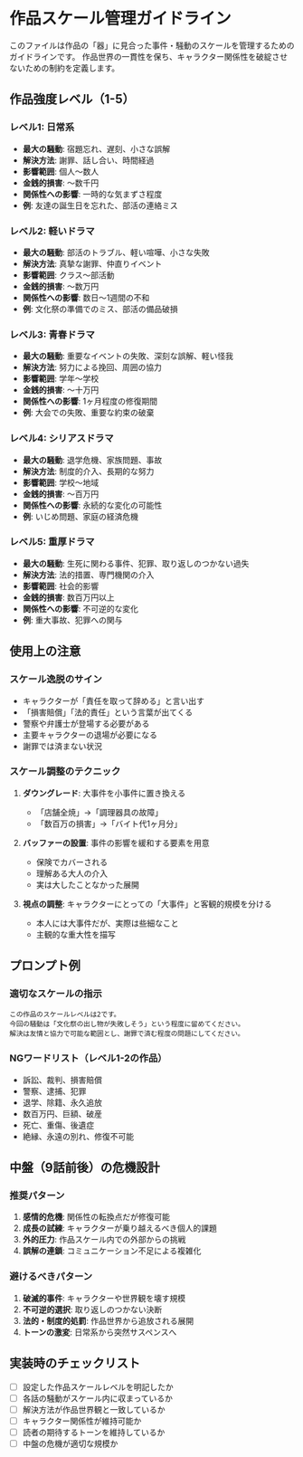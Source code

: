 # 作品スケール管理ガイドライン

このファイルは作品の「器」に見合った事件・騒動のスケールを管理するためのガイドラインです。
作品世界の一貫性を保ち、キャラクター関係性を破綻させないための制約を定義します。

## 作品強度レベル（1-5）

### レベル1: 日常系
- **最大の騒動**: 宿題忘れ、遅刻、小さな誤解
- **解決方法**: 謝罪、話し合い、時間経過
- **影響範囲**: 個人〜数人
- **金銭的損害**: 〜数千円
- **関係性への影響**: 一時的な気まずさ程度
- **例**: 友達の誕生日を忘れた、部活の連絡ミス

### レベル2: 軽いドラマ
- **最大の騒動**: 部活のトラブル、軽い喧嘩、小さな失敗
- **解決方法**: 真摯な謝罪、仲直りイベント
- **影響範囲**: クラス〜部活動
- **金銭的損害**: 〜数万円
- **関係性への影響**: 数日〜1週間の不和
- **例**: 文化祭の準備でのミス、部活の備品破損

### レベル3: 青春ドラマ
- **最大の騒動**: 重要なイベントの失敗、深刻な誤解、軽い怪我
- **解決方法**: 努力による挽回、周囲の協力
- **影響範囲**: 学年〜学校
- **金銭的損害**: 〜十万円
- **関係性への影響**: 1ヶ月程度の修復期間
- **例**: 大会での失敗、重要な約束の破棄

### レベル4: シリアスドラマ
- **最大の騒動**: 退学危機、家族問題、事故
- **解決方法**: 制度的介入、長期的な努力
- **影響範囲**: 学校〜地域
- **金銭的損害**: 〜百万円
- **関係性への影響**: 永続的な変化の可能性
- **例**: いじめ問題、家庭の経済危機

### レベル5: 重厚ドラマ
- **最大の騒動**: 生死に関わる事件、犯罪、取り返しのつかない過失
- **解決方法**: 法的措置、専門機関の介入
- **影響範囲**: 社会的影響
- **金銭的損害**: 数百万円以上
- **関係性への影響**: 不可逆的な変化
- **例**: 重大事故、犯罪への関与

## 使用上の注意

### スケール逸脱のサイン
- キャラクターが「責任を取って辞める」と言い出す
- 「損害賠償」「法的責任」という言葉が出てくる  
- 警察や弁護士が登場する必要がある
- 主要キャラクターの退場が必要になる
- 謝罪では済まない状況

### スケール調整のテクニック
1. **ダウングレード**: 大事件を小事件に置き換える
   - 「店舗全焼」→「調理器具の故障」
   - 「数百万の損害」→「バイト代1ヶ月分」

2. **バッファーの設置**: 事件の影響を緩和する要素を用意
   - 保険でカバーされる
   - 理解ある大人の介入
   - 実は大したことなかった展開

3. **視点の調整**: キャラクターにとっての「大事件」と客観的規模を分ける
   - 本人には大事件だが、実際は些細なこと
   - 主観的な重大性を描写

## プロンプト例

### 適切なスケールの指示
```
この作品のスケールレベルは2です。
今回の騒動は「文化祭の出し物が失敗しそう」という程度に留めてください。
解決は友情と協力で可能な範囲とし、謝罪で済む程度の問題にしてください。
```

### NGワードリスト（レベル1-2の作品）
- 訴訟、裁判、損害賠償
- 警察、逮捕、犯罪
- 退学、除籍、永久追放
- 数百万円、巨額、破産
- 死亡、重傷、後遺症
- 絶縁、永遠の別れ、修復不可能

## 中盤（9話前後）の危機設計

### 推奨パターン
1. **感情的危機**: 関係性の転換点だが修復可能
2. **成長の試練**: キャラクターが乗り越えるべき個人的課題
3. **外的圧力**: 作品スケール内での外部からの挑戦
4. **誤解の連鎖**: コミュニケーション不足による複雑化

### 避けるべきパターン
1. **破滅的事件**: キャラクターや世界観を壊す規模
2. **不可逆的選択**: 取り返しのつかない決断
3. **法的・制度的処罰**: 作品世界から追放される展開
4. **トーンの激変**: 日常系から突然サスペンスへ

## 実装時のチェックリスト

- [ ] 設定した作品スケールレベルを明記したか
- [ ] 各話の騒動がスケール内に収まっているか
- [ ] 解決方法が作品世界観と一致しているか
- [ ] キャラクター関係性が維持可能か
- [ ] 読者の期待するトーンを維持しているか
- [ ] 中盤の危機が適切な規模か